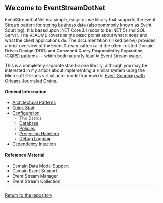 ## Welcome to EventStreamDotNet

EventStreamDotNet is a simple, easy-to-use library that supports the Event Stream pattern for storing business data (also commonly known as Event Sourcing). It is based upon .NET Core 3.1 (soon to be .NET 5) and SQL Server. The README covers all the basic points about what it does and what the client applications do. The documentation (linked below) provides a brief overview of the Event Stream pattern and the often-related Domain Driven Design (DDD) and Command Query Responsibility Separation (CQRS) patterns -- which both naturally lead to Event Stream usage.

This is a completely separate stand-alone library, although you may be interested in my article about implementing a similar system using the Microsoft Orleans virtual actor model framework: [Event Sourcing with Orleans Journaled Grains](https://mcguirev10.com/2019/12/05/event-sourcing-with-orleans-journaled-grains.html).

#### General Information

* [Architectural Patterns](patterns.md)
* [Quick Start](quickstart.md)
* [Configuration](configuration.md)
  * [The Basics](configuration_basics.md)
  * [Database](configuration_db.md)
  * [Policies](configuration_policies.md)
  * [Projection Handlers](configuration_projections.md)
  * [Debug Logging](configuration_logging.md)
* Dependency Injection

#### Reference Material

* Domain Data Model Support
* Domain Event Support
* Event Stream Manager
* Event Stream Collection

---

[Return to the repository](https://github.com/MV10/EventStreamDotNet)
